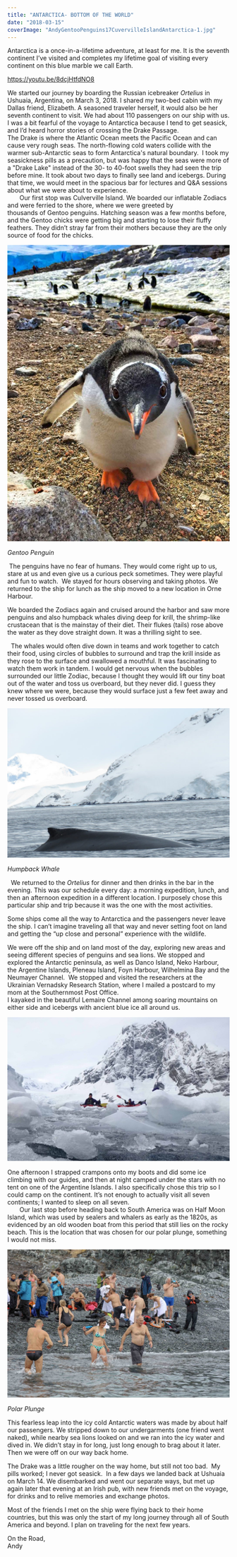 ```yaml
---
title: "ANTARCTICA- BOTTOM OF THE WORLD"
date: "2018-03-15"
coverImage: "AndyGentooPenguins17CuvervilleIslandAntarctica-1.jpg"
---
```


Antarctica is a once-in-a-lifetime adventure, at least for me. It is the seventh continent I’ve visited and completes my lifetime goal of visiting every continent on this blue marble we call Earth. 

https://youtu.be/8dcjHtfdNO8

We started our journey by boarding the Russian icebreaker _Ortelius_ in Ushuaia, Argentina, on March 3, 2018. I shared my two-bed cabin with my Dallas friend, Elizabeth. A seasoned traveler herself, it would also be her seventh continent to visit. We had about 110 passengers on our ship with us. I was a bit fearful of the voyage to Antarctica because I tend to get seasick, and I’d heard horror stories of crossing the Drake Passage.  
The Drake is where the Atlantic Ocean meets the Pacific Ocean and can cause very rough seas. The north-flowing cold waters collide with the warmer sub-Antarctic seas to form Antarctica's natural boundary.  I took my seasickness pills as a precaution, but was happy that the seas were more of a "Drake Lake" instead of the 30- to 40-foot swells they had seen the trip before mine. It took about two days to finally see land and icebergs. During that time, we would meet in the spacious bar for lectures and Q&A sessions about what we were about to experience.  
       Our first stop was Culverville Island. We boarded our inflatable Zodiacs and were ferried to the shore, where we were greeted by  
thousands of Gentoo penguins. Hatching season was a few months before, and the Gentoo chicks were getting big and starting to lose their fluffy feathers. They didn’t stray far from their mothers because they are the only source of food for the chicks.

![](images/andy_on_the_road-366-768x1024.jpg)

_Gentoo Penguin_

 The penguins have no fear of humans. They would come right up to us, stare at us and even give us a curious peck sometimes. They were playful and fun to watch.  We stayed for hours observing and taking photos. We returned to the ship for lunch as the ship moved to a new location in Orne Harbour.   
  
We boarded the Zodiacs again and cruised around the harbor and saw more penguins and also humpback whales diving deep for krill, the shrimp-like crustacean that is the mainstay of their diet. Their flukes (tails) rose above the water as they dove straight down. It was a thrilling sight to see.

  The whales would often dive down in teams and work together to catch their food, using circles of bubbles to surround and trap the krill inside as they rose to the surface and swallowed a mouthful. It was fascinating to watch them work in tandem. I would get nervous when the bubbles surrounded our little Zodiac, because I thought they would lift our tiny boat out of the water and toss us overboard, but they never did. I guess they knew where we were, because they would surface just a few feet away and never tossed us overboard.

![](images/HumpbacksArch2NeumayerChannelAntarctica-1024x687.jpg)

_Humpback Whale_

  We returned to the _Ortelius_ for dinner and then drinks in the bar in the evening. This was our schedule every day: a morning expedition, lunch, and then an afternoon expedition in a different location. I purposely chose this particular ship and trip because it was the one with the most activities. 

Some ships come all the way to Antarctica and the passengers never leave the ship. I can’t imagine traveling all that way and never setting foot on land and getting the “up close and personal” experience with the wildlife.

We were off the ship and on land most of the day, exploring new areas and seeing different species of penguins and sea lions. We stopped and explored the Antarctic peninsula, as well as Danco Island, Neko Harbour, the Argentine Islands, Pleneau Island, Foyn Harbour, Wilhelmina Bay and the Neumayer Channel.  We stopped and visited the researchers at the Ukrainian Vernadsky Research Station, where I mailed a postcard to my mom at the Southernmost Post Office.   
I kayaked in the beautiful Lemaire Channel among soaring mountains on either side and icebergs with ancient blue ice all around us.

![](images/IceKayakGroupLemaireChannelAntarctica-1-1024x663.jpg)

One afternoon I strapped crampons onto my boots and did some ice climbing with our guides, and then at night camped under the stars with no tent on one of the Argentine Islands. I also specifically chose this trip so I could camp on the continent. It’s not enough to actually visit all seven continents; I wanted to sleep on all seven.  
       Our last stop before heading back to South America was on Half Moon Island, which was used by sealers and whalers as early as the 1820s, as evidenced by an old wooden boat from this period that still lies on the rocky beach. This is the location that was chosen for our polar plunge, something I would not miss. 

![](images/StrippedDownPolarPlungeHalfMoonIslandAntarcticaNOTMYPHOTO-1-1024x683.jpg)

_Polar Plunge_

This fearless leap into the icy cold Antarctic waters was made by about half our passengers. We stripped down to our undergarments (one friend went naked), while nearby sea lions looked on and we ran into the icy water and dived in. We didn’t stay in for long, just long enough to brag about it later. Then we were off on our way back home. 

The Drake was a little rougher on the way home, but still not too bad.  My pills worked; I never got seasick.  In a few days we landed back at Ushuaia on March 14. We disembarked and went our separate ways, but met up again later that evening at an Irish pub, with new friends met on the voyage, for drinks and to relive memories and exchange photos.

Most of the friends I met on the ship were flying back to their home countries, but this was only the start of my long journey through all of South America and beyond. I plan on traveling for the next few years.

On the Road,  
Andy
